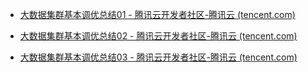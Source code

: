- [大数据集群基本调优总结01 - 腾讯云开发者社区-腾讯云 (tencent.com)](https://cloud.tencent.com/developer/article/1817539)
- [大数据集群基本调优总结02 - 腾讯云开发者社区-腾讯云 (tencent.com)](https://cloud.tencent.com/developer/article/1817708)

- [大数据集群基本调优总结03 - 腾讯云开发者社区-腾讯云 (tencent.com)](https://cloud.tencent.com/developer/article/1818458)